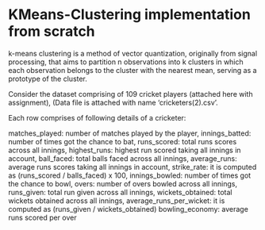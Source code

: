 # KMeans-Clustering implementation from scratch
k-means clustering is a method of vector quantization, originally from signal processing, that aims to partition n observations into k clusters in which each observation belongs to the cluster with the nearest mean, serving as a prototype of the cluster.

Consider the dataset comprising of 109 cricket players (attached here with assignment), (Data file is attached with name ‘cricketers(2).csv’. 

Each row comprises of following details of a cricketer: 

matches_played: number of matches played by the player, 
innings_batted: number of times got the chance to bat,
runs_scored: total runs scores across all innings,
highest_runs: highest run scored taking all innings in account,
ball_faced: total balls faced across all innings,
average_runs: average runs scores taking all innings in account, 
strike_rate: it is computed as (runs_scored / balls_faced) x 100,
innings_bowled: number of times got the chance to bowl,
overs: number of overs bowled across all innings,
runs_given: total run given across all innings,
wickets_obtained: total wickets obtained across all innings,
average_runs_per_wicket: it is computed as (runs_given / wickets_obtained)
bowling_economy: average runs scored per over
